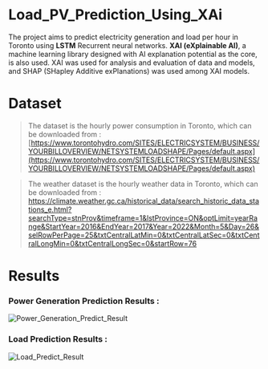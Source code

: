 # Load_PV_Prediction_Using_XAi

The project aims to predict electricity generation and load per hour in Toronto using **LSTM** Recurrent neural networks.
**XAI (eXplainable AI)**, a machine learning library designed with AI explanation potential as the core, is also used. XAI was used for analysis and evaluation of data and models, and SHAP (SHapley Additive exPlanations) was used among XAI models.

# Dataset

> The dataset is the hourly power consumption in Toronto, which can be downloaded from :
[https://www.torontohydro.com/SITES/ELECTRICSYSTEM/BUSINESS/YOURBILLOVERVIEW/NETSYSTEMLOADSHAPE/Pages/default.aspx](https://www.torontohydro.com/SITES/ELECTRICSYSTEM/BUSINESS/YOURBILLOVERVIEW/NETSYSTEMLOADSHAPE/Pages/default.aspx)

> The weather dataset is the hourly weather data in Toronto, which can be downloaded from :
https://climate.weather.gc.ca/historical_data/search_historic_data_stations_e.html?searchType=stnProv&timeframe=1&lstProvince=ON&optLimit=yearRange&StartYear=2016&EndYear=2017&Year=2022&Month=5&Day=26&selRowPerPage=25&txtCentralLatMin=0&txtCentralLatSec=0&txtCentralLongMin=0&txtCentralLongSec=0&startRow=76


# Results


### Power Generation Prediction Results :

![Power_Generation_Predict_Result](https://user-images.githubusercontent.com/49482681/172791392-08cd1412-dbef-4b9f-a69f-37986d99c4ed.png)

### Load Prediction Results :

![Load_Predict_Result](https://user-images.githubusercontent.com/49482681/172791294-0146cb40-627d-47ae-91fe-3abffb8910b5.png)
